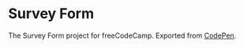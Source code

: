# Survey Form

The Survey Form project for freeCodeCamp. Exported from [CodePen](https://codepen.io/emTr0/full/rEVjVJ).
